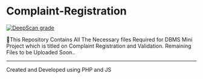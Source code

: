 # Complaint-Registration
[![DeepScan grade](https://deepscan.io/api/teams/23317/projects/26597/branches/848896/badge/grade.svg)](https://deepscan.io/dashboard#view=project&tid=23317&pid=26597&bid=848896)

 🔗This Repository Contains All The Necessary files Required for DBMS Mini Project which is titled on Complaint Registration and Validation. Remaining Files to be Uploaded Soon..








<hr> 

Created and Developed using PHP and JS
